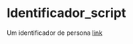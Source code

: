 # Identificador_script
 Um identificador de persona
 [link](https://montalvas.github.io/Identificador_script/)
